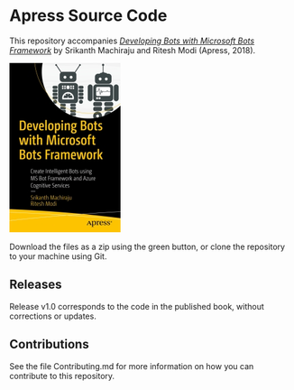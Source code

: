 # Apress Source Code

This repository accompanies [*Developing Bots with Microsoft Bots Framework*](http://www.apress.com/9781484233115) by Srikanth Machiraju and Ritesh Modi (Apress, 2018).

[comment]: #cover
![Cover image](9781484233115.jpg)

Download the files as a zip using the green button, or clone the repository to your machine using Git.

## Releases

Release v1.0 corresponds to the code in the published book, without corrections or updates.

## Contributions

See the file Contributing.md for more information on how you can contribute to this repository.
